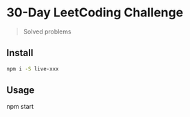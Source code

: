 # 30-Day LeetCoding Challenge

> Solved problems

## Install

```bash
npm i -S live-xxx
```

## Usage

npm start
